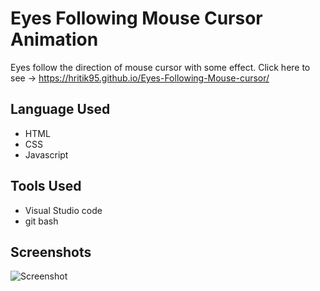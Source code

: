 
# Eyes Following Mouse Cursor Animation

Eyes follow the direction of mouse cursor with some effect.
Click here to see -> https://hritik95.github.io/Eyes-Following-Mouse-cursor/

## Language Used

 - HTML
 - CSS
 - Javascript

## Tools Used

- Visual Studio code
- git bash



## Screenshots

![Screenshot](https://user-images.githubusercontent.com/71178215/230447478-12b462f2-5543-42bd-91f3-a8ae6a4e9379.gif)


